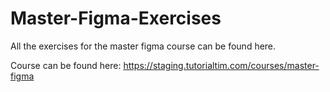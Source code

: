 # Master-Figma-Exercises
All the exercises for the master figma course can be found here.

Course can be found here:
https://staging.tutorialtim.com/courses/master-figma
